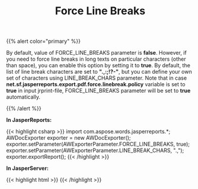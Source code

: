 ﻿---
title: Force Line Breaks
description: "Aspose Words for JasperReports allow changing Force Line Breaks parameter."
type: docs
weight: 190
url: /jasperreports/force-line-breaks/
---

{{% alert color="primary" %}} 

By default, value of FORCE_LINE_BREAKS parameter is **false**. However, if you need to force line breaks in long texts on particular characters (other than space), you can enable this option by setting it to **true**. By default, the list of line break characters are set to **".,:;!?-"**, but you can define your own set of characters using LINE_BREAK_CHARS parameter. Note that in case **net.sf.jasperreports.export.pdf.force.linebreak.policy** variable is set to **true** in input jrprint-file, FORCE_LINE_BREAKS parameter will be set to **true** automatically.

{{% /alert %}} 

**In JasperReports:**

{{< highlight csharp >}}
import com.aspose.words.jasperreports.*;
AWDocExporter exporter = new AWDocExporter();
exporter.setParameter(AWExporterParameter.FORCE_LINE_BREAKS, true);
exporter.setParameter(AWExporterParameter.LINE_BREAK_CHARS, ".,");
exporter.exportReport();
{{< /highlight >}}

**In JasperServer:**

{{< highlight html >}}
<bean id="aw_exportParameters" class="com.aspose.words.jasperreports.AWExportParametersBean">
    <property name="forceLineBreaks" value="true"/>
    <property name="lineBreakChars" value=".,"/>
</bean>
{{< /highlight >}}
